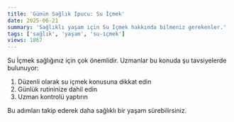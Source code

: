 ```yaml
---
title: 'Günün Sağlık İpucu: Su İçmek'
date: 2025-06-21
summary: 'Sağlıklı yaşam için Su İçmek hakkında bilmeniz gerekenler.'
tags: ['sağlık', 'yaşam', 'su-i̇çmek']
views: 1867
---
```


Su İçmek sağlığınız için çok önemlidir. Uzmanlar bu konuda şu tavsiyelerde bulunuyor:

1. Düzenli olarak su i̇çmek konusuna dikkat edin
2. Günlük rutininize dahil edin
3. Uzman kontrolü yaptırın

Bu adımları takip ederek daha sağlıklı bir yaşam sürebilirsiniz.